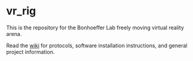 # vr_rig

This is the repository for the Bonhoeffer Lab freely moving virtual reality arena. 

Read the [wiki](https://github.com/mk-mccann/vr_rig/wiki) for protocols, software installation instructions, and general project information.
